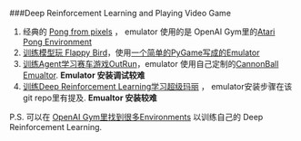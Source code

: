 ###Deep Reinforcement Learning and Playing Video Game

1. 经典的 [Pong from pixels](http://karpathy.github.io/2016/05/31/rl/) ， emulator 使用的是 OpenAI Gym里的[Atari Pong Environment](https://gym.openai.com/envs/Pong-v0)
2. [训练模型玩 Flappy Bird](http://cs231n.stanford.edu/reports/2016/pdfs/111_Report.pdf)，使用[一个简单的PyGame写成的Emulator](https://github.com/TimoWilken/flappy-bird-pygame)
3. [训练Agent学习赛车游戏OutRun](https://lopespm.github.io/machine_learning/2016/10/06/deep-reinforcement-learning-racing-game.html)，emulator 使用自己定制的[CannonBall Emualtor](https://github.com/lopespm/cannonball/tree/master/src/main/engine). **Emulator 安装调试较难**
4. [训练Deep Reinforcement Learning学习超级玛丽](https://github.com/aleju/mario-ai) ， emulator安装步骤在该git repo里有提及. **Emualtor 安装较难**

P.S. 可以在 [OpenAI Gym里找到很多Environments](https://gym.openai.com/envs) 以训练自己的 Deep Reinforcement Learning.
